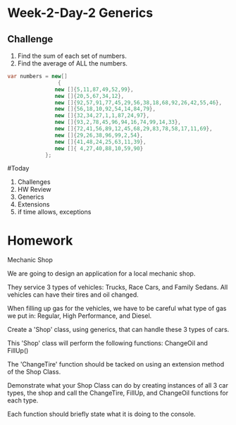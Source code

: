 # Week-2-Day-2 Generics

## Challenge

1. Find the sum of each set of numbers.
2. Find the average of ALL the numbers.

```c#
var numbers = new[]
                {
               new []{5,11,87,49,52,99},
               new []{20,5,67,34,12},
               new []{92,57,91,77,45,29,56,38,18,68,92,26,42,55,46},
               new []{56,18,10,92,54,14,84,79},
               new []{32,34,27,1,1,87,24,97},
               new []{93,2,78,45,96,94,16,74,99,14,33},
               new []{72,41,56,89,12,45,68,29,83,78,58,17,11,69},
               new []{29,26,38,96,99,2,54},
               new []{41,48,24,25,63,11,39},
               new []{ 4,27,40,88,10,59,90}
            };
```

#Today
1. Challenges
2. HW Review
3. Generics
4. Extensions
5. if time allows, exceptions

# Homework
Mechanic Shop

We are going to design an application for a local mechanic shop. 

They service 3 types of vehicles: Trucks, Race Cars, and Family Sedans. All vehicles can have their tires and oil changed.

When filling up gas for the vehicles, we have to be careful what type of gas we put in: Regular, High Performance, and Diesel. 

Create a 'Shop' class, using generics, that can handle these 3 types of cars. 

This 'Shop' class will perform the following functions: ChangeOil and FillUp()

The 'ChangeTire' function should be tacked on using an extension method of the Shop Class.

Demonstrate what your Shop Class can do by creating instances of all 3 car types, the shop and call the ChangeTire, FillUp, and ChangeOil functions for each type. 

Each function should briefly state what it is doing to the console.



